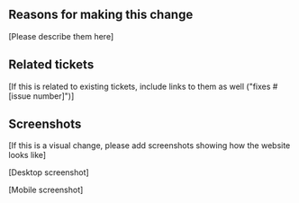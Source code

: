 ## Reasons for making this change

[Please describe them here]

## Related tickets

[If this is related to existing tickets, include links to them as well ("fixes #[issue number]")]

## Screenshots

[If this is a visual change, please add screenshots showing how the website looks like]

[Desktop screenshot]

[Mobile screenshot]
